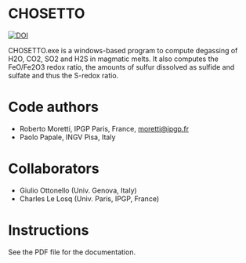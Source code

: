 # CHOSETTO

[![DOI](https://zenodo.org/badge/414599536.svg)](https://zenodo.org/badge/latestdoi/414599536)

CHOSETTO.exe is a windows-based program to compute degassing of H2O, CO2, SO2 and H2S in magmatic melts. It also computes the FeO/Fe2O3 redox ratio, the amounts of sulfur dissolved as sulfide and sulfate and thus the S-redox ratio.

# Code authors

- Roberto Moretti, IPGP Paris, France, moretti@ipgp.fr
- Paolo Papale, INGV Pisa, Italy

# Collaborators

- Giulio Ottonello (Univ. Genova, Italy) 
- Charles Le Losq (Univ. Paris, IPGP, France)

# Instructions

See the PDF file for the documentation.
